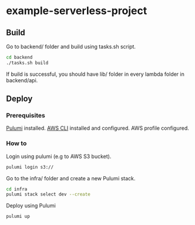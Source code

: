 # example-serverless-project

## Build

Go to backend/ folder and build using tasks.sh script.

```bash
cd backend
./tasks.sh build
```

If build is successful, you should have lib/ folder in every lambda folder in backend/api.

## Deploy

### Prerequisites

[Pulumi](https://www.pulumi.com/docs/get-started/install/) installed. [AWS CLI](https://docs.aws.amazon.com/cli/latest/userguide/getting-started-install.html) installed and configured. AWS profile configured.

### How to

Login using pulumi (e.g to AWS S3 bucket).

```bash
pulumi login s3://
```

Go to the infra/ folder and create a new Pulumi stack.

```bash
cd infra
pulumi stack select dev --create
```

Deploy using Pulumi

```
pulumi up
```
